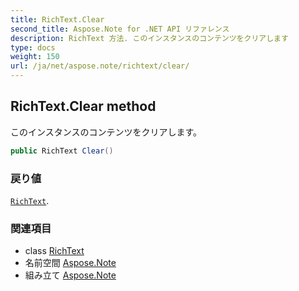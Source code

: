 ```yaml
---
title: RichText.Clear
second_title: Aspose.Note for .NET API リファレンス
description: RichText 方法. このインスタンスのコンテンツをクリアします
type: docs
weight: 150
url: /ja/net/aspose.note/richtext/clear/
---
```

## RichText.Clear method

このインスタンスのコンテンツをクリアします。

```csharp
public RichText Clear()
```

### 戻り値

[`RichText`](../).

### 関連項目

* class [RichText](../)
* 名前空間 [Aspose.Note](../../richtext/)
* 組み立て [Aspose.Note](../../../)


